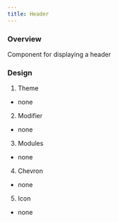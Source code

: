 ```yaml
---
title: Header
---
```

### Overview
  Component for displaying a header
### Design
1. Theme
 * none
2. Modifier
 * none
3. Modules
 * none
4. Chevron
 * none
5. Icon
 * none
